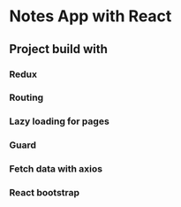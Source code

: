 # Notes App with React


## Project build with
### Redux
### Routing
### Lazy loading for pages
### Guard
### Fetch data with axios
### React bootstrap

